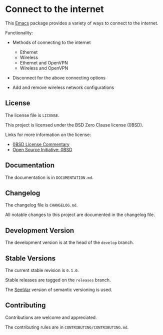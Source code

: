 # Connect to the internet

This [Emacs][emacs] package provides a variety of ways to connect to
the internet.

Functionality:

- Methods of connecting to the internet
    - Ethernet
	- Wireless
	- Ethernet and OpenVPN
	- Wireless and OpenVPN

- Disconnect for the above connecting options

- Add and remove wireless network configurations

[emacs]: <https://www.gnu.org/software/emacs/>

## License

The license file is `LICENSE`.

This project is licensed under the BSD Zero Clause license (0BSD).

Links for more information on the license:

- [0BSD License Commentary][0bsd-commentary]
- [Open Source Initiative: 0BSD][0bsd-osi]

[0bsd-commentary]: <https://web.archive.org/web/20200909121328/https://landley.net/toybox/license.html>
[0bsd-osi]: <https://web.archive.org/web/20200923194052/https://opensource.org/licenses/0BSD>

## Documentation

The documentation is in `DOCUMENTATION.md`.

## Changelog

The changelog file is `CHANGELOG.md`.

All notable changes to this project are documented in the changelog file.

## Development Version

The development version is at the head of the `develop` branch.

## Stable Versions

The current stable revision is `0.1.0`.

Stable releases are tagged on the `releases` branch.

The [SemVar][semvar] version of semantic versioning is used.

[semvar]: <https://web.archive.org/web/20201009135328/https://semver.org/>

## Contributing

Contributions are welcome and appreciated.

The contributing rules are in `CONTRIBUTING/CONTRIBUTING.md`.
